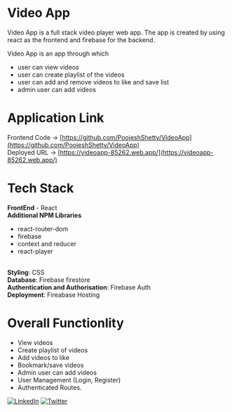 # Video App
Video App is a full stack video player web app. The app is created by using react as the frontend and firebase for the backend.

Video App is an app through which
- user can view videos
- user can create playlist of the videos
- user can add and remove videos to like and save list
- admin user can add videos

# Application Link

Frontend Code -> [https://github.com/PoojeshShetty/VideoApp](https://github.com/PoojeshShetty/VideoApp)
<br>
Deployed URL -> [https://videoapp-85262.web.app/](https://videoapp-85262.web.app/)

# Tech Stack

<b>FrontEnd</b> - React
<br>
<b>Additional NPM Libraries</b>
  - react-router-dom
  - firebase
  - context and reducer
  - react-player
<br>
<b>Styling</b>: CSS
<br>
<b>Database</b>: Firebase firestore
<br>
<b>Authentication and Authorisation</b>: Firebase Auth
<br>
<b>Deployment</b>: Fireabase Hosting
<br>

# Overall Functionlity
- View videos
- Create playlist of videos
- Add videos to like 
- Bookmark/save videos
- Admin user can add videos
- User Management (Login, Register) 
- Authenticated Routes.


 [![LinkedIn](https://img.shields.io/static/v1.svg?label=connect&message=@poojeshShetty&color=white&logo=linkedin&style=flat&logoColor=white&colorA=blue)](https://www.linkedin.com/in/poojesh-shetty/) [![Twitter](https://img.shields.io/static/v1.svg?label=connect&message=@poojeshShetty&color=white&logo=twitter&style=flat&logoColor=white&colorA=blue)](https://twitter.com/ShettyPoojesh)
